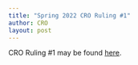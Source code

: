 ```yaml
---
title: "Spring 2022 CRO Ruling #1"
author: CRO
layout: post
---
```


CRO Ruling #1 may be found <a href="https://drive.google.com/file/d/1vw19GkzSWQkLrlXiRWKoSQCzoF5CAQXr/view?usp=sharing">here</a>.